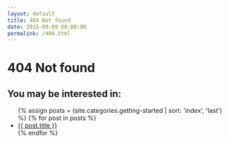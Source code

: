 ```yaml
---
layout: default
title: 404 Not found
date: 2015-09-09 00:00:00
permalink: /404.html
---
```


<h1>404 Not found</h1>
<div class='row' style="margin-top: 15px">
  <div class='col-xs-12 col-sm-6'>
    <h2 class="homepage">You may be interested in:</h2>
    <ul class='list-unstyled'>
    {% assign posts = (site.categories.getting-started | sort: 'index', 'last') %}
    {% for post in posts %}
      <li>
        <a href="{{ post.url }}">{{ post.title }}</a>
      </li>
    {% endfor %}
    </ul>
  </div>
</div>

